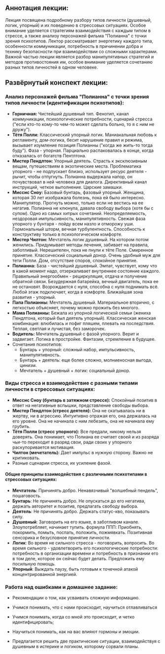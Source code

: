 ## Аннотация лекции:

Лекция посвящена подробному разбору типов личности (душевный, логик, упорный) и их поведению в стрессовых ситуациях. Особое внимание уделяется стратегиям взаимодействия с каждым типом в стрессе, а также анализу персонажей фильма "Полианна" с точки зрения психотипов. Лектор рассматривает энергетику каждого типа, особенности коммуникации, потребность в причинении добра и технику безопасности при взаимодействии со сложными характерами. Важной частью лекции является разбор манипулятивных стратегий и методов противостояния им, особое внимание уделяется сочетанию разных типов личностей в одном человеке.

## Развёрнутый конспект лекции:

### Анализ персонажей фильма "Полианна" с точки зрения типов личности (идентификации психотипов):

* **Горничная:** Чистейший душевный тип. Фенотип, канал коммуникации, психологические потребности, сценарий стресса ("если кто-то кому-то чем-то может сделать больно, то я с ним не дружу").
* **Тётя Полли:** Классический упорный логик. Маниакальная любовь к регламенту, дом-логика, бесит нарушение правил и режима, вызывает изумление позиция Полианны ("когда же жить-то тогда буду"). Фаза - упорная. Парциально распаковалась в конце, когда отказалась от богатств Пентлтона.
* **Мистер Пендлтон:** Упорный деятель. Страсть к эксклюзивным вещам, путешествиям в экзотические места. Проблематика упорного - не подпускает близко, использует ресурс деятеля - рычит, чтобы отпугнуть. Полианна выдержала напор, он почувствовал в ней человека для диалога. Директивный канал инструкций, четкое выполнение. Царские замашки.
* **Миссис Сноу:** Базовый бунтарь, фазовый упорный. Женщина, которая 30 лет изображала болезнь, пока ей было интересно. Манипулятор. Прогнуть можно, только если не вестись на ее негатив. Полианна не клюнула, давала свободу выбора (хотя бы с супом). Одно из самых хитрых сочетаний. Неопределяемость, нездоровая импульсивность, манипулятивность. Свежая фаза упорного у бунтаря - пойду всем назло и отморожу уши. Гормональный шторм, вечная турбулентность. Способность к конструктиву только в психологическом комфорте.
* **Мистер Чилтон:** Мечтатель логик душевный. На котором потом женились. Придумывает методы лечения, забивает на правила, заботливый. Нерешителен, пока не пнули к тёте Поле. Смиренное принятие. Классический социальный донор. Очень удобный муж для тети Полли. Дом, отсутствие споров, спокойное принятие.
* **Полианна:** База - чистейший душевный. Эмпат, чувствует, кому что в какой момент надо, отзеркаливает внутреннее состояние каждого. Правильный энергообмен - рециркуляция, отдача и получение обратной связи. Безудержная батарейка, вечный двигатель, пока ее не остановят. Возрождается с нуля, способна с нуля поднимать всё. Любой этаж подключает, когда в комфорте. Ближайшая зона развития - упорный.
* **Папа Полианны:** Мечтатель душевный. Материальное вторично, с легкостью объясняет, почему можно прожить без многого.
* **Мама Полианны:** Бежала из упорной логической семьи (жениха Пендлтона, который был деятель упорный). Классическая женская комбинация: влюбилась и пофиг пляшем, плевать на последствия. Теплая, светлая и лучистая, без заморочек.
* **Водитель:** Мечтатель душевный с фазой упорного. Верит и задвигает. Логика в простройке. Фантазии, стремление в будущее.
* Сочетания психотипов:
    * Бунтарь + упорный: сложный набор, импульсивность, манипулятивность.
    * Бунтарь + деятель: еще более сложно, молниеносная выгода, цинизм.
    * Мечтатель + душевный + логик: социальный донор.

### Виды стресса и взаимодействие с разными типами личности в стрессовых ситуациях:

* **Миссис Сноу (бунтарь в затяжном стрессе):** Спокойный позитив в ответ на негативные вспышки, представление свободы выбора.
* **Мистер Пендлтон (стресс деятеля):** Она не скатывалась ни в жертву, ни в агрессию. Интуитивно отражая его, она держалась на его уровне. Она не начинала с ним лебезить, она не начинала ему грубить.
* **Тётя Полли (стресс упорного):** Все предали, никому нельзя доверять. Она понимает, что Полиана ее считает своей и из разряда чьи-то переходит в разряд свои, ради своих у упорного раскупоривается мотивация.
* **Чилтон (мечетатель):** Дает импульс в нужную сторону. Важно не критиковать.
* Разные сценарии стресса, их усиление фазой.

#### Общие принципы взаимодействия с различными психотипами в стрессовых ситуациях:

* **Мечтатель**: Причинять добро. Ненавязчивый "волшебный пендель", пошаговость.
* **Бунтарь**: Не причинять добро. Не опускаться до его негатива, держать авторитет и позитив, предлагать свободу выбора.
* **Деятель**: Не причинять добро. Держать статус-кво, показывать силу.
* **Душевный**: Заговорить на его языке, в заботливом канале. Злоупотребляет, начинает тупить. формула ППП: Приобнять, покормить, помыть, поспать, положить, пожмявкать. Позитивная сенсорика и безусловное принятие личности.
* **Логик**: Во время не сильного стресса - поговорить, вопросить. Во время сильного - удовлетворить его психологические потребности: потребность в организации времени и потребность в признании его в том деле, которое он сейчас будет делать. Предложить ему посильную помощь.
* **Упорный**: Выждать паузу, быть готовым к точечной атакой концентрированной энергией.

### Работа над ошибками и домашнее задание:

* Рекомендации о том, как усваивать сложную информацию.
* Учимся понимать, что с нами происходит, научиться отлавливаться
* Учимся понимать, когда со мной это происходит, и четко идентифицировать;
* Научиться понимать, как на вас влияют гормоны и эмоции.

*   Предлагается решить две практические ситуации, взаимодействуя с душевным в истерике и логиком, которому сорвали планы.
